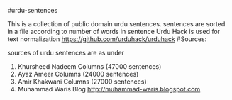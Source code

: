 #urdu-sentences

This is a collection of public domain urdu sentences. sentences are sorted in a file according to number of words in sentence
Urdu Hack is used for text normalization https://github.com/urduhack/urduhack
#Sources:

sources of urdu sentences are as under
1. Khursheed Nadeem Columns (47000 sentences)
2. Ayaz Ameer Columns (24000 sentences)
4. Amir Khakwani Columns (27000 sentences)
3. Muhammad Waris Blog http://muhammad-waris.blogspot.com
